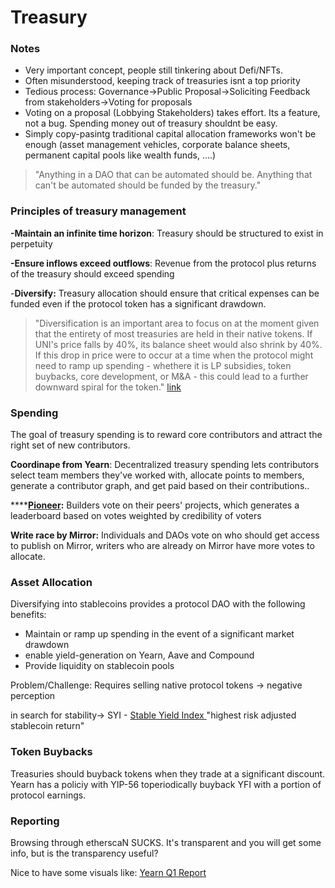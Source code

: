 # Treasury

### Notes

* Very important concept, people still tinkering about Defi/NFTs.
* Often misunderstood, keeping track of treasuries isnt a top priority
* Tedious process: Governance-&gt;Public Proposal-&gt;Soliciting Feedback from stakeholders-&gt;Voting for proposals
* Voting on a proposal \(Lobbying Stakeholders\) takes effort. Its a feature, not a bug. Spending money out of treasury shouldnt be easy.
* Simply copy-pasintg traditional capital allocation frameworks won't be enough \(asset management vehicles, corporate balance sheets, permanent capital pools like wealth funds, ....\)



> "Anything in a DAO that can be automated should be. Anything that can't be automated should be funded by the treasury."



### Principles of treasury management

**-Maintain an infinite time horizon**: Treasury should be structured to exist in perpetuity

**-Ensure inflows exceed outflows**: Revenue from the protocol plus returns of the treasury should exceed spending

-**Diversify:** Treasury allocation should ensure that critical expenses can be funded even if the protocol token has a significant drawdown.

> "Diversification is an important area to focus on at the moment given that the entirety of most treasuries are held in their native tokens. If UNI's price falls by 40%, its balance sheet would also shrink by 40%. If this drop in price were to occur at a time when the protocol might need to ramp up spending - whethere it is LP subsidies, token buybacks, core development, or M&A - this could lead to a further downward spiral for the token." [link ](https://newsletter.banklesshq.com/p/how-daos-should-approach-treasury)



### Spending

The goal of treasury spending is to reward core contributors and attract the right set of new contributors.

**Coordinape from Yearn**: Decentralized treasury spending lets contributors select team members they've worked with, allocate points to members, generate a contributor graph, and get paid based on their contributions..

\*\*\*\*[**Pioneer**](www.pioneer.app)**:** Builders vote on their peers' projects, which generates a leaderboard based on votes weighted by credibility of voters

**Write race by Mirror:** Individuals and DAOs vote on who should get access to publish on Mirror, writers who are already on Mirror have more votes to allocate.



### Asset Allocation

Diversifying into stablecoins provides a protocol DAO with the following benefits:

* Maintain or ramp up spending in the event of a significant market drawdown
* enable yield-generation on Yearn, Aave and Compound
* Provide liquidity on stablecoin pools

Problem/Challenge: Requires selling native protocol tokens -&gt; negative perception

in search for stability-&gt;  SYI - [Stable Yield Index ](https://gov.indexcoop.com/t/syi-stable-yield-index/1058)"highest risk adjusted stablecoin return"

### Token Buybacks

Treasuries should buyback tokens when they trade at a significant discount. Yearn has a policiy with YIP-56 toperiodically buyback YFI with a portion of protocol earnings.

### Reporting

Browsing through etherscaN SUCKS. It's transparent and you will get some info, but is the transparency useful? 

Nice to have some visuals like: [Yearn Q1 Report](https://github.com/yearn/yearn-pm/blob/master/financials/reports/2021Q1-yearn-quarterly-report.pdf)



